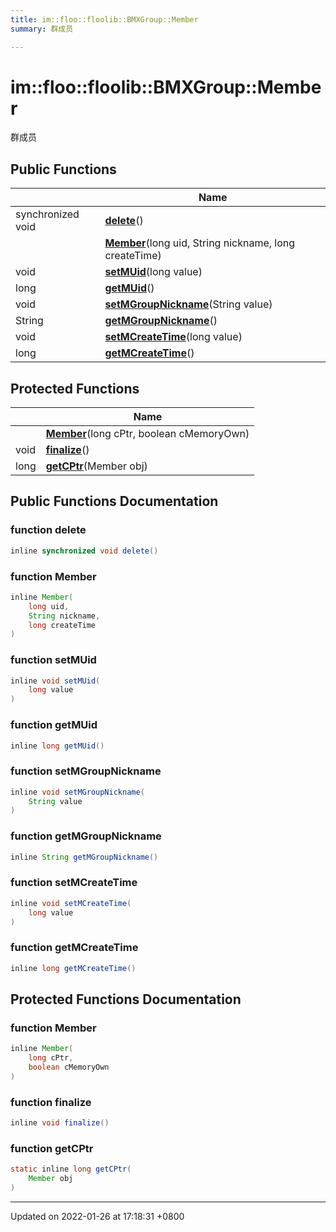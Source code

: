 ```yaml
---
title: im::floo::floolib::BMXGroup::Member
summary: 群成员 

---
```


# im::floo::floolib::BMXGroup::Member



群成员 

## Public Functions

|                | Name           |
| -------------- | -------------- |
| synchronized void | **[delete](classim_1_1floo_1_1floolib_1_1_b_m_x_group_1_1_member.md#function-delete)**() |
| | **[Member](classim_1_1floo_1_1floolib_1_1_b_m_x_group_1_1_member.md#function-member)**(long uid, String nickname, long createTime) |
| void | **[setMUid](classim_1_1floo_1_1floolib_1_1_b_m_x_group_1_1_member.md#function-setmuid)**(long value) |
| long | **[getMUid](classim_1_1floo_1_1floolib_1_1_b_m_x_group_1_1_member.md#function-getmuid)**() |
| void | **[setMGroupNickname](classim_1_1floo_1_1floolib_1_1_b_m_x_group_1_1_member.md#function-setmgroupnickname)**(String value) |
| String | **[getMGroupNickname](classim_1_1floo_1_1floolib_1_1_b_m_x_group_1_1_member.md#function-getmgroupnickname)**() |
| void | **[setMCreateTime](classim_1_1floo_1_1floolib_1_1_b_m_x_group_1_1_member.md#function-setmcreatetime)**(long value) |
| long | **[getMCreateTime](classim_1_1floo_1_1floolib_1_1_b_m_x_group_1_1_member.md#function-getmcreatetime)**() |

## Protected Functions

|                | Name           |
| -------------- | -------------- |
| | **[Member](classim_1_1floo_1_1floolib_1_1_b_m_x_group_1_1_member.md#function-member)**(long cPtr, boolean cMemoryOwn) |
| void | **[finalize](classim_1_1floo_1_1floolib_1_1_b_m_x_group_1_1_member.md#function-finalize)**() |
| long | **[getCPtr](classim_1_1floo_1_1floolib_1_1_b_m_x_group_1_1_member.md#function-getcptr)**(Member obj) |

## Public Functions Documentation

### function delete

```java
inline synchronized void delete()
```


### function Member

```java
inline Member(
    long uid,
    String nickname,
    long createTime
)
```


### function setMUid

```java
inline void setMUid(
    long value
)
```


### function getMUid

```java
inline long getMUid()
```


### function setMGroupNickname

```java
inline void setMGroupNickname(
    String value
)
```


### function getMGroupNickname

```java
inline String getMGroupNickname()
```


### function setMCreateTime

```java
inline void setMCreateTime(
    long value
)
```


### function getMCreateTime

```java
inline long getMCreateTime()
```


## Protected Functions Documentation

### function Member

```java
inline Member(
    long cPtr,
    boolean cMemoryOwn
)
```


### function finalize

```java
inline void finalize()
```


### function getCPtr

```java
static inline long getCPtr(
    Member obj
)
```


-------------------------------

Updated on 2022-01-26 at 17:18:31 +0800